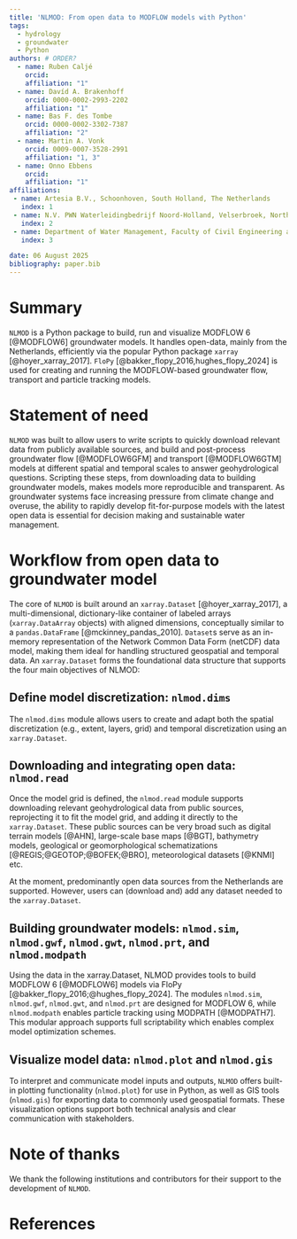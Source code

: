 ```yaml
---
title: 'NLMOD: From open data to MODFLOW models with Python'
tags:
  - hydrology
  - groundwater
  - Python
authors: # ORDER?
  - name: Ruben Caljé
    orcid:
    affiliation: "1"
  - name: Davíd A. Brakenhoff
    orcid: 0000-0002-2993-2202
    affiliation: "1"
  - name: Bas F. des Tombe
    orcid: 0000-0002-3302-7387
    affiliation: "2"
  - name: Martin A. Vonk
    orcid: 0009-0007-3528-2991
    affiliation: "1, 3"
  - name: Onno Ebbens
    orcid:
    affiliation: "1"
affiliations:
 - name: Artesia B.V., Schoonhoven, South Holland, The Netherlands
   index: 1
 - name: N.V. PWN Waterleidingbedrijf Noord-Holland, Velserbroek, North Holland, The Netherlands
   index: 2
 - name: Department of Water Management, Faculty of Civil Engineering and Geosciences, Delft University of Technology, Delft, South Holland, The Netherlands
   index: 3

date: 06 August 2025
bibliography: paper.bib
---
```


# Summary
`NLMOD` is a Python package to build, run and visualize MODFLOW 6 [@MODFLOW6] groundwater models.
It handles open-data, mainly from the Netherlands, efficiently via the popular Python package `xarray` [@hoyer_xarray_2017].
`FloPy` [@bakker_flopy_2016,hughes_flopy_2024] is used for creating and running the MODFLOW-based groundwater flow, transport and particle tracking models.

# Statement of need
`NLMOD` was built to allow users to write scripts to quickly download relevant data from publicly available sources, and build and post-process groundwater flow [@MODFLOW6GFM] and transport [@MODFLOW6GTM] models at different spatial and temporal scales to answer geohydrological questions.
Scripting these steps, from downloading data to building groundwater models, makes models more reproducible and transparent.
As groundwater systems face increasing pressure from climate change and overuse, the ability to rapidly develop fit-for-purpose models with the latest open data is essential for decision making and sustainable water management.

# Workflow from open data to groundwater model
The core of `NLMOD` is built around an `xarray.Dataset` [@hoyer_xarray_2017], a multi-dimensional, dictionary-like container of labeled arrays (`xarray.DataArray` objects) with aligned dimensions, conceptually similar to a `pandas.DataFrame` [@mckinney_pandas_2010].
`Dataset`s serve as an in-memory representation of the Network Common Data Form (netCDF) data model, making them ideal for handling structured geospatial and temporal data.
An `xarray.Dataset` forms the foundational data structure that supports the four main objectives of NLMOD:

## Define model discretization: `nlmod.dims`
The `nlmod.dims` module allows users to create and adapt both the spatial discretization (e.g., extent, layers, grid) and temporal discretization using an `xarray.Dataset`.

## Downloading and integrating open data: `nlmod.read`
Once the model grid is defined, the `nlmod.read` module supports downloading relevant geohydrological data from public sources, reprojecting it to fit the model grid, and adding it directly to the `xarray.Dataset`.
These public sources can be very broad such as digital terrain models [@AHN], large-scale base maps [@BGT], bathymetry models, geological or geomorphological schematizations [@REGIS;@GEOTOP;@BOFEK;@BRO], meteorological datasets [@KNMI] etc.

At the moment, predominantly open data sources from the Netherlands are supported. However, users can (download and) add any dataset needed to the `xarray.Dataset`.

## Building groundwater models: `nlmod.sim`, `nlmod.gwf`, `nlmod.gwt`, `nlmod.prt`, and `nlmod.modpath`
Using the data in the xarray.Dataset, NLMOD provides tools to build MODFLOW 6 [@MODFLOW6] models via FloPy [@bakker_flopy_2016;@hughes_flopy_2024].
The modules `nlmod.sim`, `nlmod.gwf`, `nlmod.gwt`, and `nlmod.prt` are designed for MODFLOW 6, while `nlmod.modpath` enables particle tracking using MODPATH [@MODPATH7].
This modular approach supports full scriptability which enables complex model optimization schemes.

## Visualize model data: `nlmod.plot` and `nlmod.gis`
To interpret and communicate model inputs and outputs, `NLMOD` offers built-in plotting functionality (`nlmod.plot`) for use in Python, as well as GIS tools (`nlmod.gis`) for exporting data to commonly used geospatial formats.
These visualization options support both technical analysis and clear communication with stakeholders.

# Note of thanks
We thank the following institutions and contributors for their support to the development of `NLMOD`.

# References